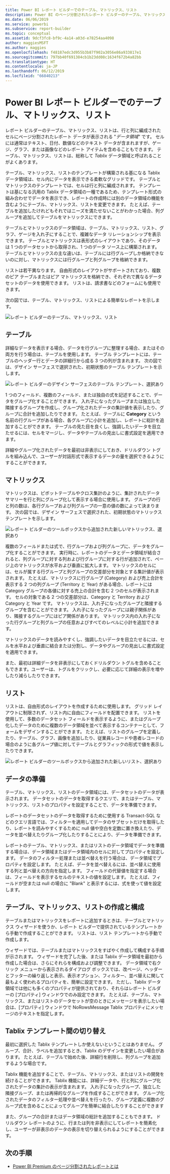 ```yaml
---
title: Power BI レポート ビルダーでのテーブル、マトリックス、リスト
description: Power BI のページ分割されたレポート ビルダーのテーブル、マトリックス、リストは、行と列に編成されたセルにページ分割されたレポート データが表示されるデータ領域です。
ms.date: 06/06/2019
ms.service: powerbi
ms.subservice: report-builder
ms.topic: conceptual
ms.assetid: 9dcf3fc8-bf9c-4a14-a03d-e78254aa4098
author: maggiesMSFT
ms.author: maggies
ms.openlocfilehash: f48187edc3d955b3b87f902a3056e86a933817e1
ms.sourcegitcommit: 797bb40f691384cb1b23dd08c1634f672b4a82bb
ms.translationtype: HT
ms.contentlocale: ja-JP
ms.lasthandoff: 06/12/2019
ms.locfileid: "66840213"
---
```

# <a name="tables-matrixes-and-lists-in-power-bi-report-builder"></a>Power BI レポート ビルダーでのテーブル、マトリックス、リスト
 レポート ビルダーのテーブル、マトリックス、リストは、行と列に編成されたセルにページ分割されたレポート データが表示される "*データ領域*" です。 セルには通常はテキスト、日付、数値などのテキスト データが含まれますが、ゲージ、グラフ、または画像などのレポート アイテムを含めることもできます。 テーブル、マトリックス、リストは、総称して *Tablix* データ領域と呼ばれることがよくあります。  
  
 テーブル、マトリックス、リストのテンプレートが構築される基になる Tablix データ領域は、セル内にデータを表示できる柔軟なグリッドです。 テーブルとマトリックスのテンプレートでは、セルは行と列に編成されます。 テンプレートは基になる汎用の Tablix データ領域の一種であるため、テンプレート形式の組み合わせでデータを表示でき、レポートの作成時には別のデータ領域の機能を含むようにテーブル、マトリックス、リストを変更できます。 たとえば、テーブルを追加したけれどもそれではニーズを満たせないことがわかった場合、列グループを追加してテーブルをマトリックスにできます。  
  
 テーブルとマトリックスのデータ領域は、テーブル、マトリックス、リスト、グラフ、ゲージを入れ子にすることで、複雑なデータ リレーションシップを表示できます。 テーブルとマトリックスは表形式のレイアウトであり、そのデータは 1 つのデータセットから取得され、1 つのデータ ソース上に構築されます。 テーブルとマトリックスの主な違いは、テーブルには行グループしか格納できないのに対し、マトリックスには行グループと列グループを格納できます。  
  
 リストは若干異なります。 自由形式のレイアウトがサポートされており、複数のピア テーブルまたはピア マトリックスを格納でき、それぞれで異なるデータセットのデータを使用できます。 リストは、請求書などのフォームにも使用できます。  
  
 次の図では、テーブル、マトリックス、リストによる簡単なレポートを示します。  

![レポート ビルダーのテーブル、マトリックス、リスト](media/report-builder-tables-matrices-lists/report-builder-table-matrix-list.png)
  
##  <a name="Table"></a> テーブル  
 詳細なデータを表示する場合、データを行グループに整理する場合、またはその両方を行う場合は、テーブルを使用します。 テーブル テンプレートには、テーブルのヘッダー行とデータの詳細行から成る 3 つの列が含まれます。 次の図では、デザイン サーフェスで選択された、初期状態のテーブル テンプレートを示します。  

![レポート ビルダーのデザイン サーフェスのテーブル テンプレート、選択あり](media/report-builder-tables-matrices-lists/report-builder-new-table.png)
  
 1 つのフィールド、複数のフィールド、または独自の式を記述することで、データをグループ化することができます。 入れ子になったグループまたは独立した隣接するグループを作成し、グループ化されたデータの集計値を表示したり、グループに合計を追加したりできます。 たとえば、テーブルに **Category** という名前の行グループがある場合、各グループに小計を追加し、レポートに総計を追加することができます。 テーブルの見た目を良くし、強調したいデータを目立たせるには、セルをマージし、データやテーブルの見出しに書式設定を適用できます。  
  
 詳細やグループ化されたデータを最初は非表示にしておき、ドリルダウン トグルを組み込んで、ユーザーが対話形式で表示するデータの量を選択できるようにすることができます。  
  
##  <a name="Matrix"></a> マトリックス  
 マトリックスは、ピボットテーブルやクロス集計のように、集計されたデータ サマリーを行と列にグループ化して表示する場合に使用します。 グループの行と列の数は、各行グループおよび列グループの一意の値の数によって決まります。 次の図では、デザイン サーフェスで選択された、初期状態のマトリックス テンプレートを示します。  

![レポート ビルダーのツールボックスから追加された新しいマトリックス、選択あり](media/report-builder-tables-matrices-lists/report-builder-new-matrix.png)
 
 複数のフィールドまたは式で、行グループおよび列グループに、データをグループ化することができます。 実行時に、レポートのデータとデータ領域が結合されると、列グループに対する列および行グループに対する行が追加されて、ページ上のマトリックスが水平および垂直に拡大します。 マトリックスのセルには、セルが属する行グループと列グループの交差部分を対象とする集計値が表示されます。 たとえば、マトリックスに行グループ (Category) および売上合計を表示する 2 つの列グループ (Territory と Year) がある場合、レポートには Category グループの各値に対する売上の合計を含む 2 つのセルが表示されます。 セルの対象である 2 つの交差部分は、Category と Territory および Category と Year です。 マトリックスは、入れ子になったグループと隣接するグループを含むことができます。 入れ子になったグループには親子関係があり、隣接するグループにはピア関係があります。 マトリックス内の入れ子になった行グループと列グループの任意およびすべてのレベルに小計を追加できます。  
  
 マトリックスのデータを読みやすくし、強調したいデータを目立たせるには、セルを水平および垂直に結合または分割し、データやグループの見出しに書式設定を適用できます。  
  
 また、最初は詳細データを非表示にしておくドリルダウン トグルを含めることもできます。ユーザーは、トグルをクリックし、必要に応じて詳細の表示を増やしたり減らしたりできます。  
  
##  <a name="List"></a> リスト  
 リストは、自由形式のレイアウトを作成するために使用します。 グリッド レイアウトに制限されず、リスト内に自由にフィールドを配置できます。 リストを使用して、多数のデータセット フィールドを表示するように、またはグループ化したデータのために複数のデータ領域を並べて表示するコンテナーとして、フォームをデザインすることができます。 たとえば、リストのグループを定義したり、テーブル、グラフ、画像を追加したり、従業員レコードや患者レコードの場合のように各グループ値に対してテーブルとグラフィックの形式で値を表示したりできます。  

![レポート ビルダーのツールボックスから追加された新しいリスト、選択あり](media/report-builder-tables-matrices-lists/report-builder-new-list.png)
  
##  <a name="PreparingData"></a> データの準備  
 テーブル、マトリックス、リストのデータ領域には、データセットのデータが表示されます。 データセットのデータを取得するクエリで、またはテーブル、マトリックス、リストのプロパティを設定することで、データを準備できます。  
  
 レポートのデータセットのデータを取得するために使用する Transact-SQL などのクエリ言語では、フィルターを適用してデータのサブセットだけを取得したり、レポートを読みやすくするために null 値や空白を定数に置き換えたり、データを並べ替えたりグループ化したりすることにより、データを準備できます。  
  
 レポートのテーブル、マトリックス、またはリストのデータ領域でデータを準備する場合は、データ領域またはデータ領域内のセルに対してプロパティを設定します。 データのフィルター処理または並べ替えを行う場合は、データ領域でプロパティを設定します。 たとえば、データを並べ替えるには、並べ替えに使用する列と並べ替えの方向を指定します。 フィールドの代替値を指定する場合は、フィールドを表示するセルのテキストの値を設定します。 たとえば、フィールドが空または null の場合に "Blank" と表示するには、式を使って値を設定します。  
  
##  <a name="BuildingConfiguringTableMatrixList"></a> テーブル、マトリックス、リストの作成と構成  
 テーブルまたはマトリックスをレポートに追加するときは、テーブルとマトリックス ウィザードを使うか、レポート ビルダーで提供されているテンプレートから手動で作成することができます。 リストは、リスト テンプレートから手動で作成します。  
  
 ウィザードでは、テーブルまたはマトリックスをすばやく作成して構成する手順が示されます。 ウィザードを完了した後、または Tablix データ領域を最初から作成した場合は、さらにそれらを構成および調整できます。 データ領域で右クリック メニューから表示されるダイアログ ボックスでは、改ページ、ヘッダーとフッターの繰り返しと表示、表示オプション、フィルター、並べ替えに関して最もよく使われるプロパティを、簡単に設定できます。 ただし、Tablix データ領域では他にも多くのプロパティが提供されており、それらはレポート ビルダーの [プロパティ] ウィンドウでのみ設定できます。 たとえば、テーブル、マトリックス、またはリストのデータセットが空のときにメッセージを表示したい場合は、[プロパティ] ウィンドウで NoRowsMessage Tablix プロパティにメッセージのテキストを指定します。  
  
##  <a name="ChangingBetweenTablixTemplates"></a> Tablix テンプレート間の切り替え  
 最初に選択した Tablix テンプレートしか使えないということはありません。 グループ、合計、ラベルを追加するとき、Tablix のデザインを変更したい場合があります。 たとえば、テーブルで始めた後、詳細行を削除し、列グループを追加するような場合です。  
  
 Tablix 機能を追加することで、テーブル、マトリックス、またはリストの開発を続けることができます。 Tablix 機能には、詳細データや、行と列にグループ化されたデータの集計の表示が含まれます。 入れ子になったグループ、独立した隣接グループ、または再帰的なグループを作成することができます。 グループ化されたデータのフィルター処理や並べ替えを行ったり、グループ定義に複数のグループ式を含めることによってグループを簡単に結合したりすることができます  
  
 また、グループの合計またはデータ領域の総計を追加することもできます。 ドリルダウン レポートのように、行または列を非表示にしてレポートを簡素化し、ユーザーが非表示のデータの表示を切り替えられるようにすることができます。 

## <a name="next-steps"></a>次の手順

- [Power BI Premium のページ分割されたレポートとは](paginated-reports-report-builder-power-bi.md)
